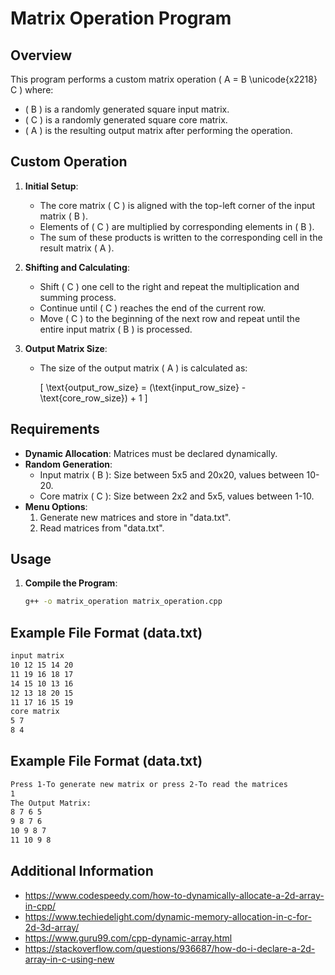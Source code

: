 # Matrix Operation Program

## Overview
This program performs a custom matrix operation \( A = B \unicode{x2218} C \) where:
- \( B \) is a randomly generated square input matrix.
- \( C \) is a randomly generated square core matrix.
- \( A \) is the resulting output matrix after performing the operation.

## Custom Operation 
1. **Initial Setup**: 
   - The core matrix \( C \) is aligned with the top-left corner of the input matrix \( B \).
   - Elements of \( C \) are multiplied by corresponding elements in \( B \).
   - The sum of these products is written to the corresponding cell in the result matrix \( A \).

2. **Shifting and Calculating**:
   - Shift \( C \) one cell to the right and repeat the multiplication and summing process.
   - Continue until \( C \) reaches the end of the current row.
   - Move \( C \) to the beginning of the next row and repeat until the entire input matrix \( B \) is processed.

3. **Output Matrix Size**:
   - The size of the output matrix \( A \) is calculated as:
     
     \[ \text{output\_row\_size} = (\text{input\_row\_size} - \text{core\_row\_size}) + 1 \]

## Requirements
- **Dynamic Allocation**: Matrices must be declared dynamically.
- **Random Generation**:
  - Input matrix \( B \): Size between 5x5 and 20x20, values between 10-20.
  - Core matrix \( C \): Size between 2x2 and 5x5, values between 1-10.
- **Menu Options**:
  1. Generate new matrices and store in "data.txt".
  2. Read matrices from "data.txt".

## Usage
1. **Compile the Program**:
   ```sh
   g++ -o matrix_operation matrix_operation.cpp
## Example File Format (data.txt)
   ```sh
input matrix
10 12 15 14 20
11 19 16 18 17
14 15 10 13 16
12 13 18 20 15
11 17 16 15 19
core matrix
5 7
8 4
```
## Example File Format (data.txt)
   ```sh
Press 1-To generate new matrix or press 2-To read the matrices
1
The Output Matrix:
8 7 6 5
9 8 7 6
10 9 8 7
11 10 9 8
```

## Additional Information
* https://www.codespeedy.com/how-to-dynamically-allocate-a-2d-array-in-cpp/
* https://www.techiedelight.com/dynamic-memory-allocation-in-c-for-2d-3d-array/
* https://www.guru99.com/cpp-dynamic-array.html
* https://stackoverflow.com/questions/936687/how-do-i-declare-a-2d-array-in-c-using-new


